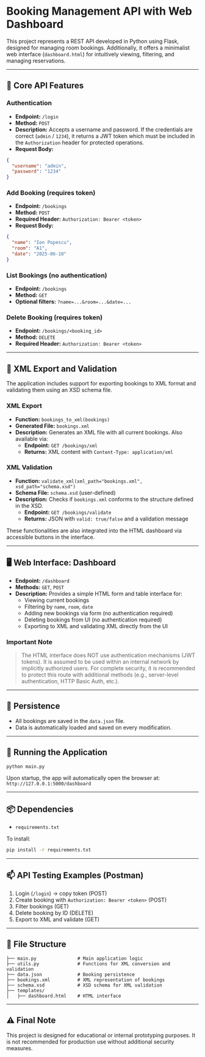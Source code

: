 # Booking Management API with Web Dashboard

This project represents a REST API developed in Python using Flask, designed for managing room bookings. Additionally, it offers a minimalist web interface (`dashboard.html`) for intuitively viewing, filtering, and managing reservations.

---

## 🔧 Core API Features

### Authentication
- **Endpoint:** `/login`  
- **Method:** `POST`  
- **Description:** Accepts a username and password. If the credentials are correct (`admin` / `1234`), it returns a JWT token which must be included in the `Authorization` header for protected operations.  
- **Request Body:**
```json
{
  "username": "admin",
  "password": "1234"
}
```

### Add Booking (requires token)
- **Endpoint:** `/bookings`  
- **Method:** `POST`  
- **Required Header:** `Authorization: Bearer <token>`  
- **Request Body:**
```json
{
  "name": "Ion Popescu",
  "room": "A1",
  "date": "2025-06-10"
}
```

### List Bookings (no authentication)
- **Endpoint:** `/bookings`  
- **Method:** `GET`  
- **Optional filters:** `?name=...&room=...&date=...`

### Delete Booking (requires token)
- **Endpoint:** `/bookings/<booking_id>`  
- **Method:** `DELETE`  
- **Required Header:** `Authorization: Bearer <token>`

---

## 🔄 XML Export and Validation

The application includes support for exporting bookings to XML format and validating them using an XSD schema file.

### XML Export
- **Function:** `bookings_to_xml(bookings)`  
- **Generated File:** `bookings.xml`  
- **Description:** Generates an XML file with all current bookings. Also available via:  
  - **Endpoint:** `GET /bookings/xml`  
  - **Returns:** XML content with `Content-Type: application/xml`

### XML Validation
- **Function:** `validate_xml(xml_path="bookings.xml", xsd_path="schema.xsd")`  
- **Schema File:** `schema.xsd` (user-defined)  
- **Description:** Checks if `bookings.xml` conforms to the structure defined in the XSD.  
  - **Endpoint:** `GET /bookings/validate`  
  - **Returns:** JSON with `valid: true/false` and a validation message

These functionalities are also integrated into the HTML dashboard via accessible buttons in the interface.

---

## 🖥️ Web Interface: Dashboard

- **Endpoint:** `/dashboard`  
- **Methods:** `GET`, `POST`  
- **Description:** Provides a simple HTML form and table interface for:
  - Viewing current bookings
  - Filtering by `name`, `room`, `date`
  - Adding new bookings via form (no authentication required)
  - Deleting bookings from UI (no authentication required)
  - Exporting to XML and validating XML directly from the UI

### Important Note
> The HTML interface does NOT use authentication mechanisms (JWT tokens). It is assumed to be used within an internal network by implicitly authorized users. For complete security, it is recommended to protect this route with additional methods (e.g., server-level authentication, HTTP Basic Auth, etc.).

---

## 💾 Persistence

- All bookings are saved in the `data.json` file.
- Data is automatically loaded and saved on every modification.

---

## 🚀 Running the Application

```bash
python main.py
```

Upon startup, the app will automatically open the browser at:  
`http://127.0.0.1:5000/dashboard`

---

## 📦 Dependencies

- `requirements.txt`

To install:
```bash
pip install -r requirements.txt
```

---

## 📫 API Testing Examples (Postman)

1. Login (`/login`) → copy token (POST)  
2. Create booking with `Authorization: Bearer <token>` (POST)  
3. Filter bookings (GET)  
4. Delete booking by ID (DELETE)  
5. Export to XML and validate (GET)

---

## 📁 File Structure

```
├── main.py               # Main application logic
├── utils.py              # Functions for XML conversion and validation
├── data.json             # Booking persistence
├── bookings.xml          # XML representation of bookings
├── schema.xsd            # XSD schema for XML validation
├── templates/
│   ├── dashboard.html    # HTML interface
```

---

## ⚠️ Final Note

This project is designed for educational or internal prototyping purposes. It is not recommended for production use without additional security measures.
